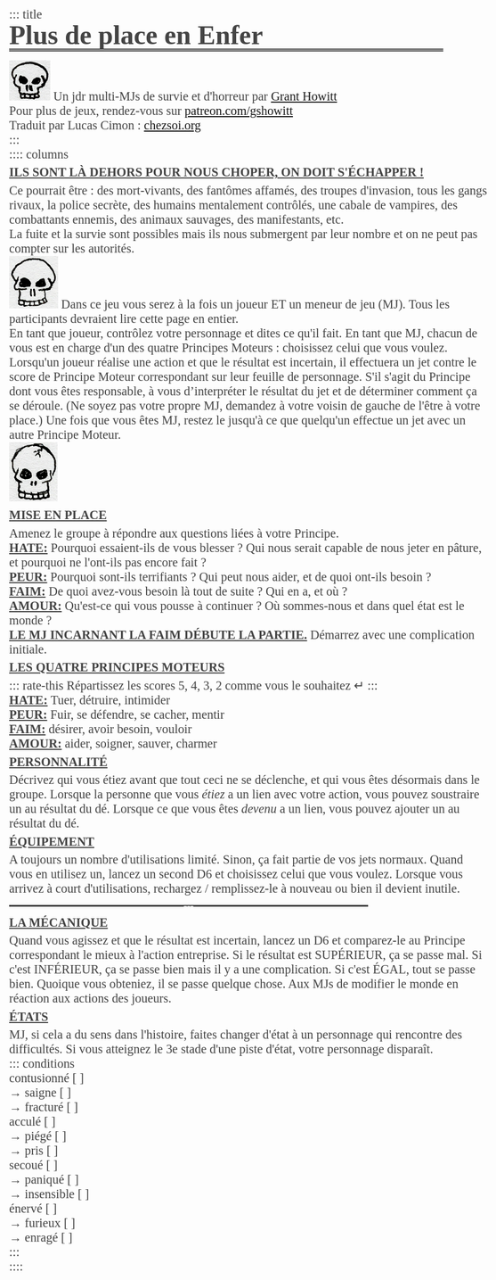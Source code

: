 ::: title
# Plus de place en Enfer
![](img/skull-title.png)
Un jdr multi-MJs de survie et d'horreur par [Grant Howitt](https://rowanrookanddecard.com/product/no-more-room-in-hell/)

Pour plus de jeux, rendez-vous sur [patreon.com/gshowitt](https://patreon.com/gshowitt)

Traduit par Lucas Cimon : [chezsoi.org](https://chezsoi.org)

:::

:::: columns

## Ils sont là dehors pour nous choper, on doit s'échapper !
Ce pourrait être : des mort-vivants, des fantômes affamés, des troupes d'invasion,
tous les gangs rivaux, la police secrète, des humains mentalement contrôlés,
une cabale de vampires, des combattants ennemis, des animaux sauvages, des manifestants, etc.

La fuite et la survie sont possibles mais ils nous submergent par leur nombre
et on ne peut pas compter sur les autorités.

![](img/skull-1.png)
Dans ce jeu vous serez à la fois un joueur ET un meneur de jeu (MJ).
Tous les participants devraient lire cette page en entier.

En tant que joueur, contrôlez votre personnage et dites ce qu'il fait.
En tant que MJ, chacun de vous est en charge d'un des quatre Principes Moteurs :
choisissez celui que vous voulez.
Lorsqu'un joueur réalise une action et que le résultat est incertain,
il effectuera un jet contre le score de Principe Moteur correspondant sur leur feuille de personnage.
S'il s'agit du Principe dont vous êtes responsable, à vous d’interpréter le résultat du jet
et de déterminer comment ça se déroule.
(Ne soyez pas votre propre MJ, demandez à votre voisin de gauche de l'être à votre place.)
Une fois que vous êtes MJ, restez le jusqu'à ce que quelqu'un effectue un jet avec un autre Principe Moteur.

![](img/skull-2.png)

## Mise en place
Amenez le groupe à répondre aux questions liées à votre Principe.

**HATE:** Pourquoi essaient-ils de vous blesser ?
Qui nous serait capable de nous jeter en pâture,
et pourquoi ne l'ont-ils pas encore fait ?

**PEUR:** Pourquoi sont-ils terrifiants ?
Qui peut nous aider, et de quoi ont-ils besoin ?

**FAIM:** De quoi avez-vous besoin là tout de suite ?
Qui en a, et où ?

**AMOUR:** Qu'est-ce qui vous pousse à continuer ?
Où sommes-nous et dans quel état est le monde ?

**LE MJ INCARNANT LA FAIM DÉBUTE LA PARTIE.** Démarrez avec une complication initiale.

## Les quatre Principes Moteurs
::: rate-this
Répartissez les scores 5, 4, 3, 2 comme vous le souhaitez ↵
:::

**HATE:** Tuer, détruire, intimider

**PEUR:** Fuir, se défendre, se cacher, mentir

**FAIM:** désirer, avoir besoin, vouloir

**AMOUR:** aider, soigner, sauver, charmer

## Personnalité
Décrivez qui vous étiez avant que tout ceci ne se déclenche,
et qui vous êtes désormais dans le groupe.
Lorsque la personne que vous _étiez_ a un lien avec votre action,
vous pouvez soustraire un au résultat du dé.
Lorsque ce que vous êtes _devenu_ a un lien,
vous pouvez ajouter un au résultat du dé.

## Équipement
A toujours un nombre d'utilisations limité.
Sinon, ça fait partie de vos jets normaux.
Quand vous en utilisez un, lancez un second D6 et choisissez celui que vous voulez.
Lorsque vous arrivez à court d'utilisations,
rechargez / remplissez-le à nouveau ou bien il devient inutile.

---

## La mécanique
Quand vous agissez et que le résultat est incertain,
lancez un D6 et comparez-le au Principe correspondant le mieux à l'action entreprise.
Si le résultat est SUPÉRIEUR, ça se passe mal.
Si c'est INFÉRIEUR, ça se passe bien mais il y a une complication.
Si c'est ÉGAL, tout se passe bien.
Quoique vous obteniez, il se passe quelque chose.
Aux MJs de modifier le monde en réaction aux actions des joueurs.

## États
MJ, si cela a du sens dans l'histoire, faites changer d'état à un personnage qui rencontre des difficultés.
Si vous atteignez le 3e stade d'une piste d'état, votre personnage disparaît.

::: conditions

contusionné [ ]

→ saigne [ ]

→ fracturé [ ]


acculé [ ]

→ piégé [ ]

→ pris [ ]


secoué [ ]

→ paniqué [ ]

→ insensible [ ]


énervé [ ]

→ furieux [ ]

→ enragé [ ]

:::

::::

<style>
@font-face {
  font-family: GunnyRewritten;
  src: url('fonts/gnyrwn971.ttf') format('truetype');
}

body {
  font-family: GunnyRewritten;
  font-size: 1.4rem;
  color: #444;
  /* Should make font rendering prettier: */
  text-rendering: optimizeLegibility !important;
  max-width: 80rem;
  margin: 2rem auto;
}
p { margin: 0; }
h1 {
  font-size: 3rem;
  margin: 0;
  margin-right: 5rem;
  line-height: 1;
  border-bottom: 5px double;
  margin-bottom: 1rem;
}
h2 {
  font-size: 1em;
  margin: .4rem 0;
  text-transform: uppercase;
  text-decoration: underline;
}
strong { text-decoration: underline; }
.title { text-align: center; }
.title > section {
  position: relative;
  display: inline-block;
  text-align: left;
  text-transform: uppercase;
  padding: 1rem;
  border: solid #444 2px;
}
.title > section:before, .title > section:after {
  content: '';
  display: block;
  position: absolute;
  top: 1px;
  bottom: 1px;
  left: -4px; /* margin + border */
  right: -4px; /* margin + border */
  border: solid #444 2px;
}
.title > section:before { transform: rotate(.1deg); }
.title > section:after { transform: rotate(-.7deg); }
.title img {
  position: absolute;
  right: 5%;
  top: .5rem;
  max-height: 3rem;
}
.columns { columns: 2; margin-top: 2rem; }
section { break-inside: avoid; }
.columns img {
  float: right;
  margin-left: 1rem;
  margin-right: 3rem;
  max-height: 4rem;
}
.rate-this {
  float: right;
  max-width: 25%;
  border: solid #444 2px;
  padding: .5rem;
}
hr {
  width: 75%;
  border: none; 
  border-top: solid #444 2px; 
  color: #444; 
  text-align: center; 
  font-size: 1rem;
} 
hr:after { 
  content: 'o';
  font-family: Arial;
  display: inline-block;
  position: relative;
  top: -0.7em;
  padding: 0 0.25em;
  background: #fff;
}
.conditions {
  border: solid #444 2px;
  padding: .5rem;
  display: flex;
  flex-flow: row wrap;
  margin: 0 auto;
  text-align: right;
}
.conditions > p { flex: 1 0 33%; }
input[type="checkbox"] {
  position: absolute; /* take it out of document flow */
  opacity: 0;         /* hide it */
}
input[type="checkbox"] + label:before {
  content: '';
  display: inline-block;
  width: .8rem;
  height: .8rem;
  border: solid 1px #444;
  margin-left: .5rem;
}
@media screen {
  .conditions {
    width: 55%;
  }
}
@media print {
  .conditions {
    font-size: 1.2rem;
  }
}
</style>
